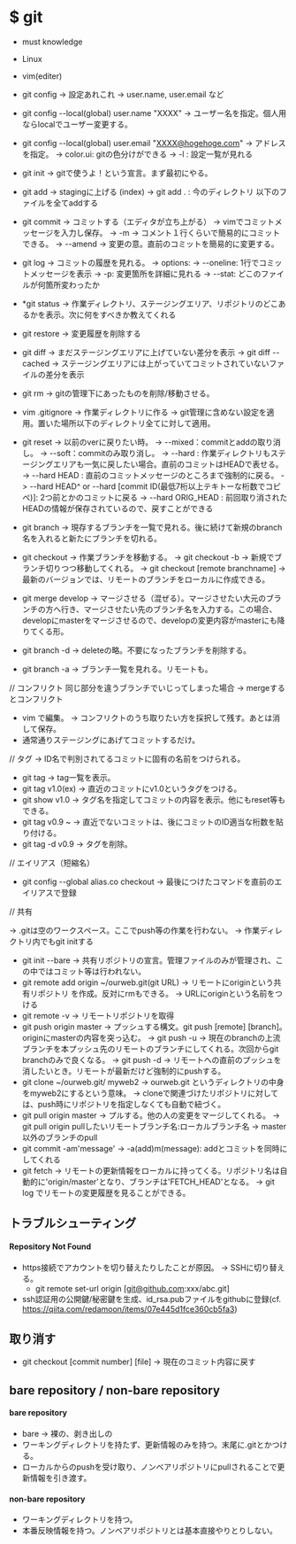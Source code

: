 # **$ git**

* must knowledge
- Linux
- vim(editer)

- git config -> 設定あれこれ
-> user.name, user.email など
- git config --local(global) user.name "XXXX" -> ユーザー名を指定。個人用ならlocalでユーザー変更する。
- git config --local(global) user.email "XXXX@hogehoge.com" -> アドレスを指定。
-> color.ui: gitの色分けができる
-> -l : 設定一覧が見れる
- git init -> gitで使うよ！という宣言。まず最初にやる。
- git add -> stagingに上げる (index)
-> git add . : 今のディレクトリ 以下のファイルを全てaddする
- git commit -> コミットする（エディタが立ち上がる） -> vimでコミットメッセージを入力し保存。
-> -m -> コメント１行くらいで簡易的にコミットできる。
-> --amend -> 変更の意。直前のコミットを簡易的に変更する。
- git log -> コミットの履歴を見れる。
-> options:
-> --oneline: 1行でコミットメッセージを表示
-> -p: 変更箇所を詳細に見れる
-> --stat: どこのファイルが何箇所変わったか
- *git status -> 作業ディレクトリ、ステージングエリア、リポジトリのどこあるかを表示。次に何をすべきか教えてくれる
- git restore -> 変更履歴を削除する
- git diff -> まだステージングエリアに上げていない差分を表示
-> git diff --cached -> ステージングエリアには上がっていてコミットされていないファイルの差分を表示
- git rm -> gitの管理下にあったものを削除/移動させる。
- vim .gitignore -> 作業ディレクトリに作る -> git管理に含めない設定を適用。置いた場所以下のディレクトリ全てに対して適用。
- git reset -> 以前のverに戻りたい時。
-> --mixed：commitとaddの取り消し。
-> --soft：commitのみ取り消し。
-> --hard : 作業ディレクトリもステージングエリアも一気に戻したい場合。直前のコミットはHEADで表せる。
-> --hard HEAD : 直前のコミットメッセージのところまで強制的に戻る。
-> --hard HEAD^ or --hard [commit ID(最低7桁以上テキトーな桁数でコピペ)]: 2つ前とかのコミットに戻る
-> --hard ORIG_HEAD : 前回取り消されたHEADの情報が保存されているので、戻すことができる
- git branch -> 現存するブランチを一覧で見れる。後に続けて新規のbranch名を入れると新たにブランチを切れる。
- git checkout -> 作業ブランチを移動する。
-> git checkout -b -> 新規でブランチ切りつつ移動してくれる。
-> git checkout [remote branchname] -> 最新のバージョンでは、リモートのブランチをローカルに作成できる。
- git merge develop -> マージさせる（混ぜる）。マージさせたい大元のブランチの方へ行き、マージさせたい先のブランチ名を入力する。この場合、developにmasterをマージさせるので、developの変更内容がmasterにも降りてくる形。
- git branch -d -> deleteの略。不要になったブランチを削除する。
- git branch -a -> ブランチ一覧を見れる。リモートも。

// コンフリクト 同じ部分を違うブランチでいじってしまった場合 -> mergeするとコンフリクト
- vim で編集。 -> コンフリクトのうち取りたい方を採択して残す。あとは消して保存。
- 通常通りステージングにあげてコミットするだけ。

// タグ -> ID名で判別されてるコミットに固有の名前をつけられる。
- git tag -> tag一覧を表示。
- git tag v1.0(ex) -> 直近のコミットにv1.0というタグをつける。
- git show v1.0 -> タグ名を指定してコミットの内容を表示。他にもreset等もできる。
- git tag v0.9 ~ -> 直近でないコミットは、後にコミットのID適当な桁数を貼り付ける。
- git tag -d v0.9 -> タグを削除。

// エイリアス（短縮名）
- git config --global alias.co checkout -> 最後につけたコマンドを直前のエイリアスで登録

// 共有

-> .gitは空のワークスペース。ここでpush等の作業を行わない。
-> 作業ディレクトリ内でもgit initする

- git init --bare -> 共有リポジトリの宣言。管理ファイルのみが管理され、この中ではコミット等は行われない。
- git remote add origin ~/ourweb.git(git URL)
-> リモートにoriginという共有リポジトリ を作成。反対にrmもできる。
-> URLにoriginという名前をつける
- git remote -v -> リモートリポジトリを取得
- git push origin master -> プッシュする構文。git push [remote] [branch]。originにmasterの内容を突っ込む。
-> git push -u -> 現在のbranchの上流ブランチを本プッシュ先のリモートのブランチにしてくれる。次回からgit branchのみで良くなる。
-> git push -d -> リモートへの直前のプッシュを消したいとき。リモートが最新だけど強制的にpushする。
- git clone ~/ourweb.git/ myweb2 -> ourweb.git というディレクトリの中身をmyweb2にするという意味。
-> cloneで関連づけたリポジトリに対しては、push時にリポジトリを指定しなくても自動で紐づく。
- git pull origin master -> プルする。他の人の変更をマージしてくれる。
-> git pull origin pullしたいリモートブランチ名:ローカルブランチ名 -> master以外のブランチのpull
- git commit -am'message' -> -a(add)m(message): addとコミットを同時にしてくれる
- git fetch -> リモートの更新情報をローカルに持ってくる。リポジトリ名は自動的に'origin/master'となり、ブランチは'FETCH_HEAD'となる。
-> git log でリモートの変更履歴を見ることができる。

## トラブルシューティング
#### Repository Not Found
- https接続でアカウントを切り替えたりしたことが原因。 -> SSHに切り替える。
  - git remote set-url origin [git@github.com:xxx/abc.git]
- ssh認証用の公開鍵/秘密鍵を生成、id_rsa.pubファイルをgithubに登録(cf. https://qiita.com/redamoon/items/07e445d1fce360cb5fa3)


## 取り消す
- git checkout [commit number] [file] -> 現在のコミット内容に戻す

## bare repository / non-bare repository

#### bare repository
- bare -> 裸の、剥き出しの
- ワーキングディレクトリを持たず、更新情報のみを持つ。末尾に.gitとかつける。
- ローカルからのpushを受け取り、ノンベアリポジトリにpullされることで更新情報を引き渡す。

#### non-bare repository
- ワーキングディレクトリを持つ。
- 本番反映情報を持つ。ノンベアリポジトリとは基本直接やりとりしない。
